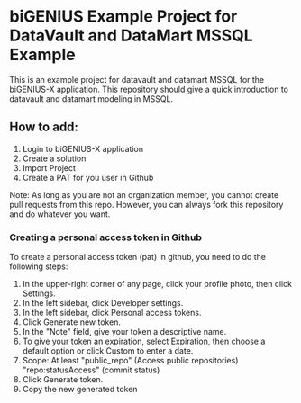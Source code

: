# biGENIUS Example Project for DataVault and DataMart MSSQL Example

This is an example project for datavault and datamart MSSQL for the biGENIUS-X application. This repository should give a quick introduction to datavault and datamart modeling in MSSQL.

## How to add:

1. Login to biGENIUS-X application
2. Create a solution
3. Import Project
4. Create a PAT for you user in Github

Note: As long as you are not an organization member, you cannot create pull requests from this repo. However, you can always fork this repository and do whatever you want.

### Creating a personal access token in Github

To create a personal access token (pat) in github, you need to do the following steps:

1. In the upper-right corner of any page, click your profile photo, then click Settings.
2. In the left sidebar, click Developer settings.
3. In the left sidebar, click Personal access tokens.
4. Click Generate new token.
5. In the "Note" field, give your token a descriptive name.
6. To give your token an expiration, select Expiration, then choose a default option or click Custom to enter a date.
7. Scope: At least "public_repo" (Access public repositories) "repo:statusAccess" (commit status)
8. Click Generate token.
9. Copy the new generated token
